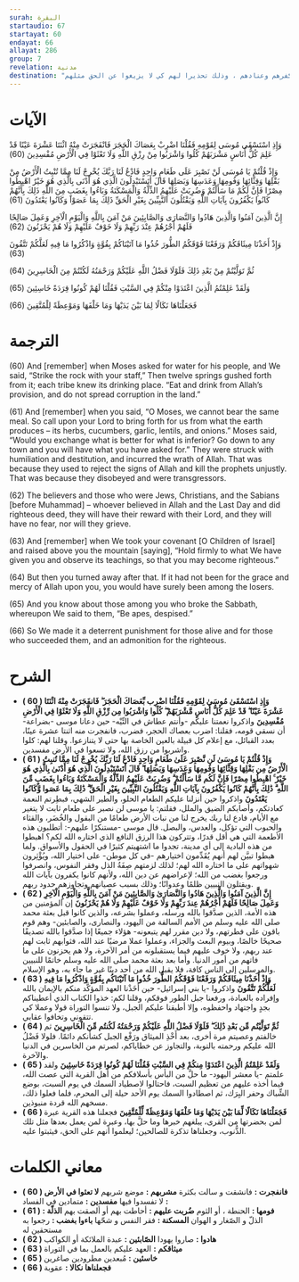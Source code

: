 ```yaml
---
surah: البقرة
startaudio: 67
startayat: 60
endayat: 66
allayat: 286
group: 7
revelation: مدنية
destination: "تحدّثت عن معجزة السُّقيا كآية بارزة وظاهرة لسيدنا موسى عليه السلام ، وبيّنت كفر بني إسرائيل وجحودهم رغم إتيانهم بالمعجزات والدلائل التي تدل على وجود الله تعالى . كما ذكّرتهم الآيات بما حل بالأمم السابقة من عذاب عقابا لهم على كفرهم وعنادهم ، وذلك تحذيرا لهم كي لا يزيغوا عن الحق مثلهم"
---
```


# الآيات

<BoxAya>

  وَإِذِ اسْتَسْقَى مُوسَى لِقَوْمِهِ فَقُلْنَا اضْرِبْ بِعَصَاكَ الْحَجَرَ فَانْفَجَرَتْ مِنْهُ اثْنَتَا عَشْرَةَ عَيْنًا قَدْ عَلِمَ كُلُّ أُنَاسٍ مَشْرَبَهُمْ كُلُوا وَاشْرَبُوا مِنْ رِزْقِ اللَّهِ وَلَا تَعْثَوْا فِي الْأَرْضِ مُفْسِدِينَ (60) 

  وَإِذْ قُلْتُمْ يَا مُوسَى لَنْ نَصْبِرَ عَلَى طَعَامٍ وَاحِدٍ فَادْعُ لَنَا رَبَّكَ يُخْرِجْ لَنَا مِمَّا تُنْبِتُ الْأَرْضُ مِنْ بَقْلِهَا وَقِثَّائِهَا وَفُومِهَا وَعَدَسِهَا وَبَصَلِهَا قَالَ أَتَسْتَبْدِلُونَ الَّذِي هُوَ أَدْنَى بِالَّذِي هُوَ خَيْرٌ اهْبِطُوا مِصْرًا فَإِنَّ لَكُمْ مَا سَأَلْتُمْ وَضُرِبَتْ عَلَيْهِمُ الذِّلَّةُ وَالْمَسْكَنَةُ وَبَاءُوا بِغَضَبٍ مِنَ اللَّهِ ذَلِكَ بِأَنَّهُمْ كَانُوا يَكْفُرُونَ بِآيَاتِ اللَّهِ وَيَقْتُلُونَ النَّبِيِّينَ بِغَيْرِ الْحَقِّ ذَلِكَ بِمَا عَصَوْا وَكَانُوا يَعْتَدُونَ (61)

  إِنَّ الَّذِينَ آمَنُوا وَالَّذِينَ هَادُوا وَالنَّصَارَى وَالصَّابِئِينَ مَنْ آمَنَ بِاللَّهِ وَالْيَوْمِ الْآخِرِ وَعَمِلَ صَالِحًا فَلَهُمْ أَجْرُهُمْ عِنْدَ رَبِّهِمْ وَلَا خَوْفٌ عَلَيْهِمْ وَلَا هُمْ يَحْزَنُونَ (62)

  وَإِذْ أَخَذْنَا مِيثَاقَكُمْ وَرَفَعْنَا فَوْقَكُمُ الطُّورَ خُذُوا مَا آتَيْنَاكُمْ بِقُوَّةٍ وَاذْكُرُوا مَا فِيهِ لَعَلَّكُمْ تَتَّقُونَ (63)

  ثُمَّ تَوَلَّيْتُمْ مِنْ بَعْدِ ذَلِكَ فَلَوْلَا فَضْلُ اللَّهِ عَلَيْكُمْ وَرَحْمَتُهُ لَكُنْتُمْ مِنَ الْخَاسِرِينَ (64)

  وَلَقَدْ عَلِمْتُمُ الَّذِينَ اعْتَدَوْا مِنْكُمْ فِي السَّبْتِ فَقُلْنَا لَهُمْ كُونُوا قِرَدَةً خَاسِئِينَ (65) 

  فَجَعَلْنَاهَا نَكَالًا لِمَا بَيْنَ يَدَيْهَا وَمَا خَلْفَهَا وَمَوْعِظَةً لِلْمُتَّقِينَ (66)

</BoxAya>

# الترجمة

<BoxEn>

  (60) And [remember] when Moses asked for water for his people, and We said, “Strike the rock with your staff,” Then twelve springs gushed forth from it; each tribe knew its drinking place. “Eat and drink from Allah’s provision, and do not spread corruption in the land.”

  (61) And [remember] when you said, “O Moses, we cannot bear the same meal. So call upon your Lord to bring forth for us from what the earth produces – its herbs, cucumbers, garlic, lentils, and onions.” Moses said, “Would you exchange what is better for what is inferior? Go down to any town and you will have what you have asked for.” They were struck with humiliation and destitution, and incurred the wrath of Allah. That was because they used to reject the signs of Allah and kill the prophets unjustly. That was because they disobeyed and were transgressors.

  (62) The believers and those who were Jews, Christians, and the Sabians [before Muhammad] – whoever believed in Allah and the Last Day and did righteous deed, they will have their reward with their Lord, and they will have no fear, nor will they grieve.

  (63) And [remember] when We took your covenant [O Children of Israel] and raised above you the mountain [saying], “Hold firmly to what We have given you and observe its teachings, so that you may become righteous.”

  (64) But then you turned away after that. If it had not been for the grace and mercy of Allah upon you, you would have surely been among the losers.

  (65) And you know about those among you who broke the Sabbath, whereupon We said to them, “Be apes, despised.”

  (66) So We made it a deterrent punishment for those alive and for those who succeeded them, and an admonition for the righteous.

</BoxEn>

# الشرح

<BoxExpl>

  * **( 60 ) وَإِذِ اسْتَسْقَىٰ مُوسَىٰ لِقَوْمِهِ فَقُلْنَا اضْرِب بِّعَصَاكَ الْحَجَرَ ۖ فَانفَجَرَتْ مِنْهُ اثْنَتَا عَشْرَةَ عَيْنًا ۖ قَدْ عَلِمَ كُلُّ أُنَاسٍ مَّشْرَبَهُمْ ۖ كُلُوا وَاشْرَبُوا مِن رِّزْقِ اللَّهِ وَلَا تَعْثَوْا فِي الْأَرْضِ مُفْسِدِينَ**  واذكروا نعمتنا عليكم -وأنتم عطاش في التِّيْه- حين دعانا موسى -بضراعة- أن نسقي قومه، فقلنا: اضرب بعصاك الحجر، فضرب، فانفجرت منه اثنتا عشرة عينًا، بعدد القبائل، مع إعلام كل قبيلة بالعين الخاصة بها حتى لا يتنازعوا. وقلنا لهم: كلوا واشربوا من رزق الله، ولا تسعوا في الأرض مفسدين.
  * **( 61 ) وَإِذْ قُلْتُمْ يَا مُوسَىٰ لَن نَّصْبِرَ عَلَىٰ طَعَامٍ وَاحِدٍ فَادْعُ لَنَا رَبَّكَ يُخْرِجْ لَنَا مِمَّا تُنبِتُ الْأَرْضُ مِن بَقْلِهَا وَقِثَّائِهَا وَفُومِهَا وَعَدَسِهَا وَبَصَلِهَا ۖ قَالَ أَتَسْتَبْدِلُونَ الَّذِي هُوَ أَدْنَىٰ بِالَّذِي هُوَ خَيْرٌ ۚ اهْبِطُوا مِصْرًا فَإِنَّ لَكُم مَّا سَأَلْتُمْ ۗ وَضُرِبَتْ عَلَيْهِمُ الذِّلَّةُ وَالْمَسْكَنَةُ وَبَاءُوا بِغَضَبٍ مِّنَ اللَّهِ ۗ ذَٰلِكَ بِأَنَّهُمْ كَانُوا يَكْفُرُونَ بِآيَاتِ اللَّهِ وَيَقْتُلُونَ النَّبِيِّينَ بِغَيْرِ الْحَقِّ ۗ ذَٰلِكَ بِمَا عَصَوا وَّكَانُوا يَعْتَدُونَ**  واذكروا حين أنزلنا عليكم الطعام الحلو، والطير الشهي، فبطِرتم النعمة كعادتكم، وأصابكم الضيق والملل، فقلتم: يا موسى لن نصبر على طعام ثابت لا يتغير مع الأيام، فادع لنا ربك يخرج لنا من نبات الأرض طعامًا من البقول والخُضَر، والقثاء والحبوب التي تؤكل، والعدس، والبصل. قال موسى -مستنكرًا عليهم-: أتطلبون هذه الأطعمة التي هي أقل قدرًا، وتتركون هذا الرزق النافع الذي اختاره الله لكم؟ اهبطوا من هذه البادية إلى أي مدينة، تجدوا ما اشتهيتم كثيرًا في الحقول والأسواق. ولما هبطوا تبيَّن لهم أنهم يُقَدِّمون اختيارهم -في كل موطن- على اختيار الله، ويُؤْثِرون شهواتهم على ما اختاره الله لهم؛ لذلك لزمتهم صِفَةُ الذل وفقر النفوس، وانصرفوا ورجعوا بغضب من الله؛ لإعراضهم عن دين الله، ولأنهم كانوا يكفرون بآيات الله ويقتلون النبيين ظلمًا وعدوانًا؛ وذلك بسبب عصيانهم وتجاوزهم حدود ربهم.
  * **( 62 ) إِنَّ الَّذِينَ آمَنُوا وَالَّذِينَ هَادُوا وَالنَّصَارَىٰ وَالصَّابِئِينَ مَنْ آمَنَ بِاللَّهِ وَالْيَوْمِ الْآخِرِ وَعَمِلَ صَالِحًا فَلَهُمْ أَجْرُهُمْ عِندَ رَبِّهِمْ وَلَا خَوْفٌ عَلَيْهِمْ وَلَا هُمْ يَحْزَنُونَ**  إن المؤمنين من هذه الأمة، الذين صدَّقوا بالله ورسله، وعملوا بشرعه، والذين كانوا قبل بعثة محمد صلى الله عليه وسلم من الأمم السالفة من اليهود، والنصارى، والصابئين- وهم قوم باقون على فطرتهم، ولا دين مقرر لهم يتبعونه- هؤلاء جميعًا إذا صدَّقوا بالله تصديقًا صحيحًا خالصًا، وبيوم البعث والجزاء، وعملوا عملا مرضيًا عند الله، فثوابهم ثابت لهم عند ربهم، ولا خوف عليهم فيما يستقبلونه من أمر الآخرة، ولا هم يحزنون على ما فاتهم من أمور الدنيا. وأما بعد بعثة محمد صلى الله عليه وسلم خاتمًا للنبيين والمرسلين إلى الناس كافة، فلا يقبل الله من أحد دينًا غير ما جاء به، وهو الإسلام.
  * **( 63 ) وَإِذْ أَخَذْنَا مِيثَاقَكُمْ وَرَفَعْنَا فَوْقَكُمُ الطُّورَ خُذُوا مَا آتَيْنَاكُم بِقُوَّةٍ وَاذْكُرُوا مَا فِيهِ لَعَلَّكُمْ تَتَّقُونَ**  واذكروا -يا بني إسرائيل- حين أَخَذْنا العهد المؤكَّد منكم بالإيمان بالله وإفراده بالعبادة، ورفعنا جبل الطور فوقكم، وقلنا لكم: خذوا الكتاب الذي أعطيناكم بجدٍ واجتهاد واحفظوه، وإلا أطبقنا عليكم الجبل، ولا تنسوا التوراة قولا وعملا كي تتقوني وتخافوا عقابي.
  * **( 64 ) ثُمَّ تَوَلَّيْتُم مِّن بَعْدِ ذَٰلِكَ ۖ فَلَوْلَا فَضْلُ اللَّهِ عَلَيْكُمْ وَرَحْمَتُهُ لَكُنتُم مِّنَ الْخَاسِرِينَ**  ثم خالفتم وعصيتم مرة أخرى، بعد أَخْذِ الميثاق ورَفْع الجبل كشأنكم دائمًا. فلولا فَضْلُ الله عليكم ورحمته بالتوبة، والتجاوز عن خطاياكم، لصرتم من الخاسرين في الدنيا والآخرة.
  * **( 65 ) وَلَقَدْ عَلِمْتُمُ الَّذِينَ اعْتَدَوْا مِنكُمْ فِي السَّبْتِ فَقُلْنَا لَهُمْ كُونُوا قِرَدَةً خَاسِئِينَ**  ولقد علمتم -يا معشر اليهود- ما حلَّ من البأس بأسلافكم من أهل القرية التي عصت الله، فيما أخذه عليهم من تعظيم السبت، فاحتالوا لاصطياد السمك في يوم السبت، بوضع الشِّباك وحفر البِرَك، ثم اصطادوا السمك يوم الأحد حيلة إلى المحرم، فلما فعلوا ذلك، مسخهم الله قردة منبوذين.
  * **( 66 ) فَجَعَلْنَاهَا نَكَالًا لِّمَا بَيْنَ يَدَيْهَا وَمَا خَلْفَهَا وَمَوْعِظَةً لِّلْمُتَّقِينَ**  فجعلنا هذه القرية عبرة لمن بحضرتها من القرى، يبلغهم خبرها وما حلَّ بها، وعبرة لمن يعمل بعدها مثل تلك الذُّنوب، وجعلناها تذكرة للصالحين؛ ليعلموا أنهم على الحق، فيثبتوا عليه.

</BoxExpl>

# معاني الكلمات

<Box>

  * **( 60 )   فانفجرت :** فانشقت و سالت بكثرة
  **مشربهم :** موضع شربهم
  **لا تعثوا في الأرض :** لا تفسدوا فيها
  **مفسدين :** متمادين في الفساد
  * **( 61 )   فومها :** الحنطة ، أو الثوم
  **ضُربت عليهم :** أحاطت بهم أو ألصقت بهم
  **الذلّة :** الذلّ و الصّغار و الهوان
  **المسكنة :** فقر النفس و شحّها
  **باءوا بغضب :** رجعوا به مستحقين له
  * **( 62 )   هادوا :** صاروا يهودا
  **الصّابئين :** عبدة الملائكة أو الكواكب
  * **( 63 )   ميثاقكم :** العهد عليكم بالعمل بما في التوراة
  * **( 65 )   خاسئين :** مُبعدين مطرودين صاغرين
  * **( 66 )   فجعلناها نكالا :** عقوبة

</Box>